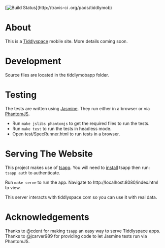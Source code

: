 [![Build Status](https://secure.travis-ci.org/pads/tiddlymob.png)](http://travis-ci
.org/pads/tiddlymob)

About
=====

This is a [Tiddlyspace](http://tiddlyspace.com) mobile site.
More details coming soon.

Development
===========

Source files are located in the tiddlymobapp folder.

Testing
=======

The tests are written using [Jasmine](http://pivotal.github.com/jasmine).
They run either in a browser or via [PhantomJS](http://phantomjs.org).

* Run `make jslibs phantomjs` to get the required files to run the tests.
* Run `make test` to run the tests in headless mode.
* Open test/SpecRunner.html to run tests in a browser.

Serving The Website
===================

This project makes use of [tsapp](https://github.com/cdent/tsapp).
You will need to [install](https://github.com/cdent/tsapp#install) tsapp then run: `tsapp auth` to authenticate.

Run `make serve` to run the app.  Navigate to http://localhost:8080/index.html to view.

This server interacts with tiddlyspace.com so you can use it with real data.

Acknowledgements
================

Thanks to @cdent for making `tsapp` an easy way to serve Tiddlyspace apps.
Thanks to @jcarver989 for providing code to let Jasmine tests run via PhantomJS.